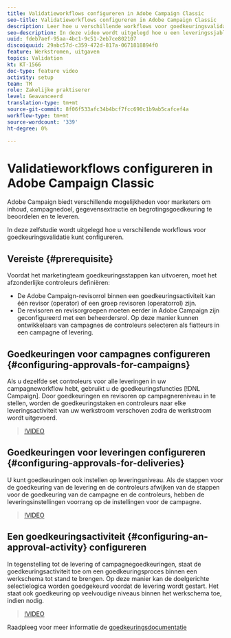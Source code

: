 ```yaml
---
title: Validatieworkflows configureren in Adobe Campaign Classic
seo-title: Validatieworkflows configureren in Adobe Campaign Classic
description: Leer hoe u verschillende workflows voor goedkeuringsvalidatie configureert.
seo-description: In deze video wordt uitgelegd hoe u een leveringssjabloon kunt configureren en gebruiken in ACCAdobe Campaign. Deze video biedt verschillende opties voor marketers om de leveringsinhoud, het campagnedoel, de gegevensextractie en begrotingsgoedkeuringen te beoordelen en te leveren. In deze zelfstudie wordt uitgelegd hoe u verschillende workflows voor goedkeuringsvalidatie kunt configureren.
uuid: fdeb7aef-95aa-4bc1-9c51-2eb7ce802107
discoiquuid: 29abc57d-c359-472d-817a-0671818894f0
feature: Werkstromen, uitgaven
topics: Validation
kt: KT-1566
doc-type: feature video
activity: setup
team: TM
role: Zakelijke praktiserer
level: Geavanceerd
translation-type: tm+mt
source-git-commit: 8f06f533afc34b4bcf7fcc690c1b9ab5cafcef4a
workflow-type: tm+mt
source-wordcount: '339'
ht-degree: 0%

---
```



# Validatieworkflows configureren in Adobe Campaign Classic

Adobe Campaign biedt verschillende mogelijkheden voor marketers om inhoud, campagnedoel, gegevensextractie en begrotingsgoedkeuring te beoordelen en te leveren.

In deze zelfstudie wordt uitgelegd hoe u verschillende workflows voor goedkeuringsvalidatie kunt configureren.

## Vereiste {#prerequisite}

Voordat het marketingteam goedkeuringsstappen kan uitvoeren, moet het afzonderlijke controleurs definiëren:

* De Adobe Campaign-revisorrol binnen een goedkeuringsactiviteit kan één revisor (operator) of een groep revisoren (operatorrol) zijn.
* De revisoren en revisorgroepen moeten eerder in Adobe Campaign zijn geconfigureerd met een beheerdersrol. Op deze manier kunnen ontwikkelaars van campagnes de controleurs selecteren als fiatteurs in een campagne of levering.

## Goedkeuringen voor campagnes configureren {#configuring-approvals-for-campaigns}

Als u dezelfde set controleurs voor alle leveringen in uw campagneworkflow hebt, gebruikt u de goedkeuringsfuncties [!DNL Campaign]. Door goedkeuringen en revisoren op campagnereniveau in te stellen, worden de goedkeuringstaken en controleurs naar elke leveringsactiviteit van uw werkstroom verschoven zodra de werkstroom wordt uitgevoerd.

>[!VIDEO](https://video.tv.adobe.com/v/25175?quality=12)

## Goedkeuringen voor leveringen configureren {#configuring-approvals-for-deliveries}

U kunt goedkeuringen ook instellen op leveringsniveau. Als de stappen voor de goedkeuring van de levering en de controleurs afwijken van de stappen voor de goedkeuring van de campagne en de controleurs, hebben de leveringsinstellingen voorrang op de instellingen voor de campagne.

>[!VIDEO](https://video.tv.adobe.com/v/25176?quality=12)

## Een goedkeuringsactiviteit {#configuring-an-approval-activity} configureren

In tegenstelling tot de levering of campagnegoedkeuringen, staat de goedkeuringsactiviteit toe om een goedkeuringsproces binnen een werkschema tot stand te brengen. Op deze manier kan de doelgerichte selectielogica worden goedgekeurd voordat de levering wordt gestart. Het staat ook goedkeuring op veelvoudige niveaus binnen het werkschema toe, indien nodig.

>[!VIDEO](https://video.tv.adobe.com/v/25174?quality=12)

Raadpleeg voor meer informatie de [goedkeuringsdocumentatie](https://docs.adobe.com/help/en/campaign-classic/using/automating-with-workflows/flow-control-activities/approval.html)
